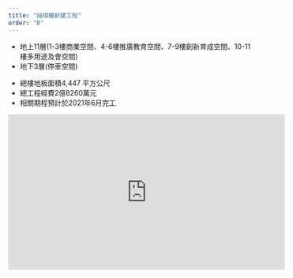 ```yaml
---
title: "誠樸樓新建工程"
order: "B"
---
```


<div>
  <ul>
    <li>地上11層(1-3樓商業空間、4-6樓推廣教育空間、7-9樓創新育成空間、10-11樓多用途及會空間)</li>
    <li>地下3層(停車空間)</li>
  </ul>
</div>

<div>
  <ul>
    <li><span>總樓地板面積</span><span>4,447 平方公尺</span></li>
    <li><span>總工程經費</span><span>2億8260萬元</span></li>
    <li><span>相關期程</span><span>預計於2021年6月完工</span></li>
  </ul>
</div>

<iframe width="560" height="315" src="https://www.youtube.com/embed/4n0xNbfJLR8" frameborder="0" allowfullscreen></iframe>
